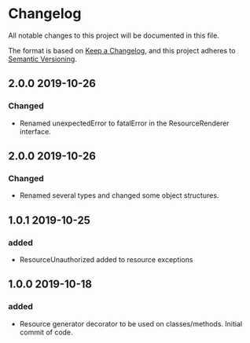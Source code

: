 # Changelog

All notable changes to this project will be documented in this file.

The format is based on [Keep a Changelog](https://keepachangelog.com/en/1.0.0/),
and this project adheres to [Semantic Versioning](https://semver.org/spec/v2.0.0.html).

## 2.0.0 2019-10-26

### Changed

- Renamed unexpectedError to fatalError in the ResourceRenderer interface.

## 2.0.0 2019-10-26

### Changed

- Renamed several types and changed some object structures.

## 1.0.1 2019-10-25

### added

- ResourceUnauthorized added to resource exceptions

## 1.0.0 2019-10-18

### added

- Resource generator decorator to be used on classes/methods. Initial commit of code. 